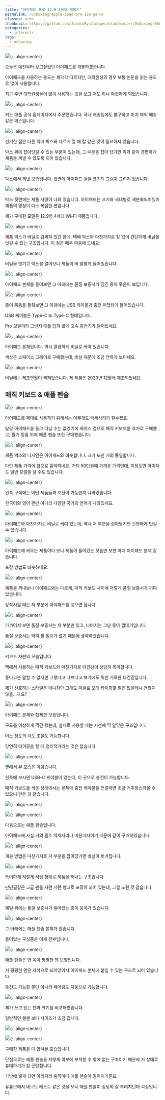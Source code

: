 ```yaml
---
title: "아이패드 프로 12.9 4세대 개봉기"
permalink: /unboxing/apple-ipad-pro-129-gen4/
classes: wide
thumbnail: https://github.com/JoonsuRyu/images/blob/master/Unboxing/058/00.jpg?raw=true
categories:
  - interests
tags:
  - unboxing
---
```


![](https://github.com/JoonsuRyu/images/blob/master/Unboxing/058/00.jpg?raw=true){: .align-center}

오늘은 예전부터 갖고싶었던 아이패드를 개봉하겠습니다. 

아이패드를 사용하는 용도는 제각각 다르지만, 대학원생의 경우 보통 논문을 읽는 용도로 많이 사용합니다. 

최근 주변 대학원생들이 많이 사용하는 것을 보고 저도 하나 마련하게 되었습니다.

![](https://github.com/JoonsuRyu/images/blob/master/Unboxing/058/01.jpg?raw=true){: .align-center}

저는 애플 공식 홈페이지에서 주문했습니다. 국내 배송임에도 불구하고 마치 해외 배송 같은 박스입니다.

![](https://github.com/JoonsuRyu/images/blob/master/Unboxing/058/02.jpg?raw=true){: .align-center}

신기한 점은 다른 택배 박스와 다르게 열 때 칼 같은 것이 필요하지 않습니다. 

박스 위에 잡아당길 수 있는 부분이 있는데, 그 부분을 잡아 당기면 위와 같이 간편하게 제품을 꺼낼 수 있도록 되어 있습니다.

![](https://github.com/JoonsuRyu/images/blob/master/Unboxing/058/03.jpg?raw=true){: .align-center}

박스에서 꺼낸 모습입니다. 윗면에 아이패드 실물 크기의 그림이 그려져 있습니다.

![](https://github.com/JoonsuRyu/images/blob/master/Unboxing/058/04.jpg?raw=true){: .align-center}

박스 뒷면에는 제품 사양이 나와 있습니다. 아이패드는 크기와 세대별로 세분화되어있어 제품의 명칭이 다소 복잡한 편입니다. 

제가 구매한 모델은 12.9형 4세대 Wi-Fi 제품입니다.

![](https://github.com/JoonsuRyu/images/blob/master/Unboxing/058/05.jpg?raw=true){: .align-center}

제품 박스가 비닐로 감싸져 있긴 한데, 택배 박스와 마찬가지로 칼 없이 간단하게 비닐을 벗길 수 있는 구조입니다. 이 점은 매우 마음에 드네요.

![](https://github.com/JoonsuRyu/images/blob/master/Unboxing/058/06.jpg?raw=true){: .align-center}

비닐을 벗기고 박스를 열어보니 제품이 딱 알맞게 들어있습니다.

![](https://github.com/JoonsuRyu/images/blob/master/Unboxing/058/07.jpg?raw=true){: .align-center}

아이패드 본체를 들어보면 그 아래에는 품질 보증서가 담긴 종이 묶음이 보입니다.

![](https://github.com/JoonsuRyu/images/blob/master/Unboxing/058/08.jpg?raw=true){: .align-center}

종이 묶음을 들춰보면 그 아래에는 USB 케이블과 충전 어댑터가 들어있습니다.

USB 케이블은 Type-C to Type-C 형태입니다.

Pro 모델이라 그런지 애플 답지 않게 고속 충전기가 들어있네요.

![](https://github.com/JoonsuRyu/images/blob/master/Unboxing/058/09.jpg?raw=true){: .align-center}

아이패드 본체입니다. 역시 깔끔하게 비닐로 씌여 있습니다.

색상은 스페이스 그레이로 구매했는데, 비닐 때문에 조금 연하게 보이네요.

![](https://github.com/JoonsuRyu/images/blob/master/Unboxing/058/10.jpg?raw=true){: .align-center}

비닐에는 제조연월이 찍혀있습니다. 제 제품은 2020년 12월에 제조되었네요.

## 매직 키보드 & 애플 펜슬

![](https://github.com/JoonsuRyu/images/blob/master/Unboxing/058/11.jpg?raw=true){: .align-center}

아이패드를 제대로 사용하기 위해서는 아무래도 악세사리가 필수겠죠.

달랑 아이패드를 들고 다닐 수는 없었기에 케이스 겸으로 매직 키보드를 추가로 구매했고, 필기 등을 위해 애플 펜슬 또한 구매했습니다.

![](https://github.com/JoonsuRyu/images/blob/master/Unboxing/058/12.jpg?raw=true){: .align-center}

제품 박스의 디자인은 아이패드와 비슷합니다. 크기 또한 거의 동일합니다.

다만 제품 가격이 참으로 흉악하네요. 거의 50만원에 가까운 가격인데, 이정도면 아이패드 일반 모델을 살 수도 있습니다.

![](https://github.com/JoonsuRyu/images/blob/master/Unboxing/058/13.jpg?raw=true){: .align-center}

왼쪽 구석에는 어떤 제품들과 호환이 가능한지 나와있습니다.

한국어와 영어 뿐만 아니라 다양한 국가의 언어가 나와있네요.

![](https://github.com/JoonsuRyu/images/blob/master/Unboxing/058/14.jpg?raw=true){: .align-center}

아이패드와 마찬가지로 비닐로 씌여 있는데, 역시 저 부분을 잡아당기면 간편하게 벗길 수 있습니다.

![](https://github.com/JoonsuRyu/images/blob/master/Unboxing/058/15.jpg?raw=true){: .align-center}

아이패드에 씌우는 제품이다 보니 제품이 들어있는 모습만 보면 마치 아이패드 본체 같습니다.

포장 방법도 비슷하네요.

![](https://github.com/JoonsuRyu/images/blob/master/Unboxing/058/16.jpg?raw=true){: .align-center}

제품을 꺼내보니 아이패드와는 다르게, 매직 키보드 사이에 저렇게 품질 보증서가 끼여있습니다.

장착시킬 때는 저 부분에 아이패드를 넣으면 됩니다.

![](https://github.com/JoonsuRyu/images/blob/master/Unboxing/058/17.jpg?raw=true){: .align-center}

가까이서 보면 품질 보증서는 저 부분만 있고, 나머지는 그냥 종이 껍데기입니다.

품질 보증서는 딱히 볼 필요가 없기 때문에 생략하겠습니다.

![](https://github.com/JoonsuRyu/images/blob/master/Unboxing/058/18.jpg?raw=true){: .align-center}

키보드 자판의 모습입니다.

맥에서 사용하는 매직 키보드와 마찬가지로 타건감이 상당히 특이합니다.

좋다고는 말할 수 없지만 그렇다고 나쁘다고 보기에도 뭐한 기묘한 타건감입니다.

제가 선호하는 스타일은 아니지만 그래도 이걸로 오래 타이핑할 일은 없을테니 괜찮지 않을...까요?

![](https://github.com/JoonsuRyu/images/blob/master/Unboxing/058/19.jpg?raw=true){: .align-center}

아이패드 본체와 합체한 모습입니다.

구도를 이상하게 찍긴 했는데, 실제로 사용할 때는 시선에 딱 알맞은 구조입니다.

어느 정도의 각도 조절도 가능합니다.

당연히 타이핑을 할 때 걸리적거리는 것은 없습니다.

![](https://github.com/JoonsuRyu/images/blob/master/Unboxing/058/20.jpg?raw=true){: .align-center}

옆에서 본 모습은 이렇습니다.

왼쪽에 보시면 USB-C 케이블이 있는데, 이 곳으로 충전이 가능합니다.

매직 키보드를 씌운 상태에서는 본체에 충전 케이블을 연결하면 조금 거추장스러울 수 있으니 만든 것 같습니다.

![](https://github.com/JoonsuRyu/images/blob/master/Unboxing/058/21.jpg?raw=true){: .align-center}

![](https://github.com/JoonsuRyu/images/blob/master/Unboxing/058/22.jpg?raw=true){: .align-center}

다음으로는 애플 펜슬입니다.

아이패드에 사실 거의 필수 악세서리나 마찬가지이기 때문에 같이 구매하였습니다.

![](https://github.com/JoonsuRyu/images/blob/master/Unboxing/058/23.jpg?raw=true){: .align-center}

개봉 방법은 마찬가지로 저 부분을 잡아당기면 비닐이 벗겨집니다.

![](https://github.com/JoonsuRyu/images/blob/master/Unboxing/058/24.jpg?raw=true){: .align-center}

특이하게 저렇게 서랍 형태로 제품을 꺼내는 구조입니다.

만년필같은 고급 펜을 사면 저런 형태로 포장이 되어 있는데, 그걸 노린 것 같습니다.

![](https://github.com/JoonsuRyu/images/blob/master/Unboxing/058/25.jpg?raw=true){: .align-center}

제일 위에는 품질 보증서가 들어있는 종이 뭉치가 있습니다.

![](https://github.com/JoonsuRyu/images/blob/master/Unboxing/058/26.jpg?raw=true){: .align-center}

그 아래에는 애플 펜슬 본체가 있습니다.

들어있는 구성품은 이게 전부입니다.

![](https://github.com/JoonsuRyu/images/blob/master/Unboxing/058/27.jpg?raw=true){: .align-center}

애플 펜슬은 한 쪽이 평평한 펜 모양입니다.

저 평평한 면은 자석으로 되어있어서 아이패드 본체에 붙일 수 있는 구조로 되어 있습니다.

충전도 가능할 뿐만 아니라 페어링도 자동으로 가능합니다.

![](https://github.com/JoonsuRyu/images/blob/master/Unboxing/058/28.jpg?raw=true){: .align-center}

제가 쓰고 있는 펜과 크기를 비교해봤습니다.

일반적인 볼펜 보다 사이즈가 조금 깁니다.

![](https://github.com/JoonsuRyu/images/blob/master/Unboxing/058/29.jpg?raw=true){: .align-center}

![](https://github.com/JoonsuRyu/images/blob/master/Unboxing/058/30.jpg?raw=true){: .align-center}

구매한 제품을 다 합쳐본 모습입니다.

단점으로는 애플 펜슬을 저렇게 외부에 부착할 수 밖에 없는 구조이기 때문에 저 상태로 휴대하기가 참 곤란합니다.

가방에 넣게 되면 이리저리 움직이다 애플 펜슬이 떨어지거든요.

유튜브에서 내구도 테스트 같은 것을 보니 애플 펜슬이 상당히 잘 부러지던데 걱정입니다.